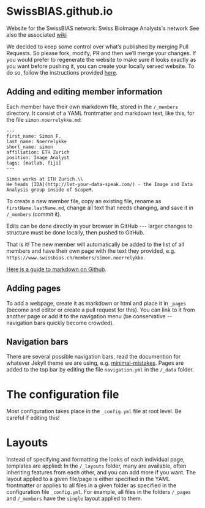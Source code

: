 # SwissBIAS.github.io
Website for the SwissBIAS network: Swiss BioImage Analysts's network
See also the associated [wiki](https://github.com/SwissBIAS/SwissBIAS.github.io/wiki)

We decided to keep some control over what’s published by merging Pull Requests. So please fork, modify, PR and then we’ll merge your changes.
If you would prefer to regenerate the website to make sure it looks exactly as you want before pushing it, you can create your locally served website. To do so, follow the instructions provided [here](https://github.com/imagej/imagej.github.io/blob/main/_pages/editing/advanced.md).

## Adding and editing member information
Each member have their own markdown file, stored in the `/_members` directory.
It consist of a YAML frontmatter and markdown text, like this, for the file `simon.noerrelykke.md`:

```
---
first_name: Simon F.
last_name: Noerrelykke
short_name: simon
affiliation: ETH Zurich
position: Image Analyst
tags: [matlab, fiji]
---

Simon works at ETH Zurich.\\
He heads [IDA](http://let-your-data-speak.com/) - the Image and Data Analysis group inside of ScopeM.
```

To create a new member file, copy an existing file, rename as `firstName.lastName.md`, change all text that needs changing, and save it in `/_members` (commit it).

Edits can be done directly in your browser in GitHub --- larger changes to structure must be done locally, then pushed to GitHub.

That is it!
The new member will automatically be added to the list of all members and have their own page with the text they provided, e.g. `https://www.swissbias.ch/members/simon.noerrelykke`.

[Here is a guide to markdown on Github](https://guides.github.com/features/mastering-markdown/).


## Adding pages
To add a webpage, create it as markdown or html and place it in `_pages` (become and editor or create a pull request for this).
You can link to it from another page or add it to the navigation menu (be conservative -- navigation bars quickly become crowded).

## Navigation bars
There are several possible navigation bars, read the documention for whatever Jekyll theme we are using, e.g. [minimal-mistakes](https://github.com/mmistakes/minimal-mistakes).
Pages are added to the top bar by editing the file `navigation.yml` in the `/_data` folder.

# The configuration file
Most configuration takes place in the `_config.yml` file at root level.
Be careful if editing this!

# Layouts
Instead of specifying and formatting the looks of each individual page, templates are applied:
In the `/_layouts` folder, many are available, often inheriting features from each other, and you can add more if you want.
The layout applied to a given file/page is either specified in the YAML frontmatter or applies to all files in a given folder as specified in the configuration file `_config.yml`.
For example, all files in the folders `/_pages` and `/_members` have the `single` layout applied to them.
